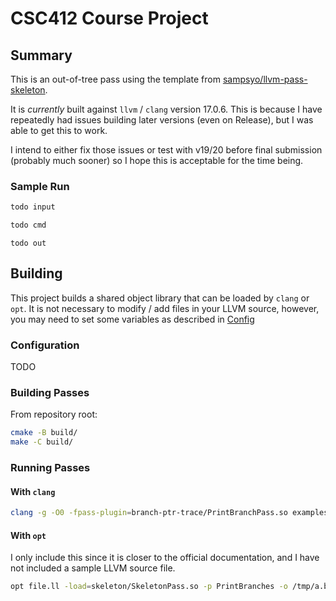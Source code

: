 # CSC412 Course Project

## Summary

This is an out-of-tree pass using the template from [sampsyo/llvm-pass-skeleton](https://github.com/sampsyo/llvm-pass-skeleton).

It is _currently_ built against `llvm` / `clang` version 17.0.6. This is because I have repeatedly had issues building later versions (even on Release), but I was able to get this to work.

I intend to either fix those issues or test with v19/20 before final submission (probably much sooner) so I hope this is acceptable for the time being.

### Sample Run

```c
todo input
```

```sh
todo cmd
```

```
todo out
```


## Building

This project builds a shared object library that can be loaded by `clang` or `opt`. It is not necessary to modify / add files in your LLVM source, however, you may need to set some variables as described in [Config](###Config)

### Configuration

TODO

### Building Passes

From repository root:

```sh
cmake -B build/
make -C build/
```

### Running Passes

#### With `clang`

```sh
clang -g -O0 -fpass-plugin=branch-ptr-trace/PrintBranchPass.so examples/hello.c -o /tmp/a.out
```

#### With `opt`

I only include this since it is closer to the official documentation, and I have not included a sample LLVM source file.

```sh
opt file.ll -load=skeleton/SkeletonPass.so -p PrintBranches -o /tmp/a.bc
```
